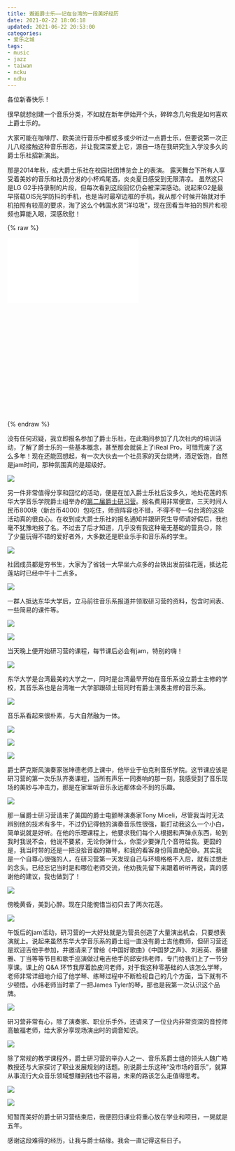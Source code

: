 ```yaml
---
title: 邂逅爵士乐——记在台湾的一段美好经历
date: 2021-02-22 18:06:18
updated: 2021-06-22 20:53:00
categories:
- 爱乐之城
tags:
- music
- jazz
- taiwan
- ncku
- ndhu
---
```


各位新春快乐！

很早就想创建一个音乐分类，不如就在新年伊始开个头，碎碎念几句我是如何喜欢上爵士乐的。

<!-- more -->

大家可能在咖啡厅、欧美流行音乐中都或多或少听过一点爵士乐，但要说第一次正儿八经接触这种音乐形态，并让我深深爱上它，源自一场在我研究生入学没多久的爵士乐社招新演出。

那是2014年秋，成大爵士乐社在校园社团博览会上的表演。 露天舞台下所有人享受着美妙的音乐和社员分发的小杯鸡尾酒，炎炎夏日感受到无限清凉。 虽然这只是LG G2手持录制的片段，但每次看到这段回忆仍会被深深感动。说起来G2是最早搭载OIS光学防抖的手机，也是当时最窄边框的手机，我从那个时候开始就对手机拍照有较高的要求，淘了这么个韩国水货“洋垃圾”，现在回看当年拍的照片和视频也算能入眼，深感欣慰！

{% raw %}

<div style="position: relative; width: 100%; height: 0; padding-bottom: 80%;"><iframe src="//player.bilibili.com/player.html?aid=844279689&bvid=BV1154y1Y7ME&cid=301552198&page=1" scrolling="no" border="0" frameborder="no" framespacing="0" allowfullscreen="true"> </iframe></div>

{% endraw %}

没有任何迟疑，我立即报名参加了爵士乐社，在此期间参加了几次社内的培训活动，了解了爵士乐的一些基本概念，甚至那会就装上了iReal Pro，可惜荒废了这么多年！现在还能回想起，有一次大伙去一个社员家的天台烧烤，酒足饭饱，自然是jam时间，那种氛围真的是超级好。

![](https://cdn.joouis.com/how-i-met-jazz-1.avif)

另一件非常值得分享和回忆的活动，便是在加入爵士乐社后没多久，地处花莲的东华大学音乐学院爵士组举办的[第二届爵士研习营](https://music.ndhu.edu.tw/p/406-1072-79900,r3061.php)。报名费用非常便宜，三天时间人民币800块（新台币4000）包吃住，师资阵容也不错，不得不夸一句台湾的这些活动真的很良心。在收到成大爵士乐社的报名通知并跟研究生导师请好假后，我也毫不犹豫地报了名。不过去了后才知道，几乎没有我这种毫无基础的营员😥，除了少量玩得不错的爱好者外，大多数还是职业乐手和音乐系的学生。

![](https://cdn.joouis.com/how-i-met-jazz-2.avif)

社团成员都是穷书生，大家为了省钱一大早坐六点多的台铁出发前往花莲，抵达花莲站时已经中午十二点多。

![](https://cdn.joouis.com/how-i-met-jazz-3.avif)

一群人抵达东华大学后，立马前往音乐系报道并领取研习营的资料，包含时间表、一些简易的课件等。

![](https://cdn.joouis.com/how-i-met-jazz-4.avif)

![](https://cdn.joouis.com/how-i-met-jazz-5.avif)

当天晚上便开始研习营的课程，每节课后必会有jam，特别的嗨！

![](https://cdn.joouis.com/how-i-met-jazz-6.avif)

东华大学是台湾最美的大学之一，同时是台湾最早开始在音乐系设立爵士主修的学校，其音乐系也是台湾唯一大学部跟硕士班同时有爵士演奏主修的音乐系。

![](https://cdn.joouis.com/how-i-met-jazz-7.avif)

音乐系看起来很朴素，与大自然融为一体。

![](https://cdn.joouis.com/how-i-met-jazz-8.avif)

![](https://cdn.joouis.com/how-i-met-jazz-9.avif)

![](https://cdn.joouis.com/how-i-met-jazz-10.avif)

爵士萨克斯风演奏家张坤德老师上课中，他毕业于伯克利音乐学院。这节课应该是研习营的第一次乐队齐奏课程，当所有声乐一同奏响的那一刻，我感受到了音乐现场的美妙与冲击力，那是在家里听音乐永远都体会不到的乐趣。

![](https://cdn.joouis.com/how-i-met-jazz-11.avif)

那一届爵士研习营请来了美国的爵士电颤琴演奏家Tony Miceli，尽管我当时无法辨别他的技术有多牛，不过仍记得他的演奏音乐性很强，能打动我这么一个小白，简单说就是好听。在他的乐理课程上，他要求我们每个人根据和声弹点东西，轮到我时我说不会，他说不要紧，无论你弹什么，你至少要弹几个音符给我。更囧的是，我当时带的还是一把没拾音器的箱琴，和我的看客身份简直绝配😅。其实我是一个自尊心很强的人，在研习营第一天发现自己与环境格格不入后，就有过想走的念头。已经忘记当时是和哪位老师交流，他劝我先留下来跟着听听再说，真的感谢他的建议，我也做到了！

![](https://cdn.joouis.com/how-i-met-jazz-12.avif)

傍晚黄昏，美到心醉。现在只能惋惜当初只去了两次花莲。

![](https://cdn.joouis.com/how-i-met-jazz-13.avif)

午饭后的jam活动，研习营的一大好处就是为营员创造了大量演出机会，只要想表演就上。说起来虽然东华大学音乐系的爵士组一直没有爵士吉他教师，但研习营还是欢迎吉他手参加，并邀请来了曾给《中国好歌曲》《中国梦之声》、刘若英、蔡健雅、丁当等等节目和歌手巡演做过电吉他手的邱安炜老师，专门给我们上了一节分享课。课上的 Q&A 环节我厚着脸皮问老师，对于我这种零基础的人该怎么学琴，老师非常详细地介绍了他学琴、练琴过程中不断检视自己的几个方面，当下就有不少顿悟。小炜老师当时拿了一把James Tyler的琴，那也是我第一次认识这个品牌。

![](https://cdn.joouis.com/how-i-met-jazz-14.avif)

研习营非常有心，除了演奏家、职业乐手外，还请来了一位业内非常资深的音控师高敏福老师，给大家分享现场演出时的调音知识。

![](https://cdn.joouis.com/how-i-met-jazz-15.avif)

除了常规的教学课程外，爵士研习营的举办人之一、音乐系爵士组的领头人魏广皓教授还与大家探讨了职业发展规划的话题。别说爵士乐这种“没市场的音乐”，就算从事流行大众音乐领域想赚到钱也不容易，未来的路该怎么走值得思考。

![](https://cdn.joouis.com/how-i-met-jazz-16.avif)

![](https://cdn.joouis.com/how-i-met-jazz-17.avif)

短暂而美好的爵士研习营结束后，我便回归课业将重心放在学业和项目，一晃就是五年。

感谢这段难得的经历，让我与爵士结缘。我会一直记得这些日子。

